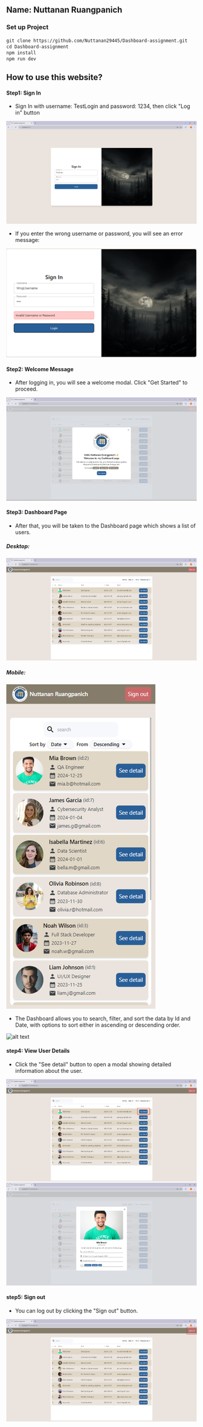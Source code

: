 ## Name: Nuttanan Ruangpanich

### Set up Project

```
git clone https://github.com/Nuttanan29445/Dashboard-assignment.git
cd Dashboard-assignment
npm install
npm run dev
```

## How to use this website?

#### Step1: Sign In

- Sign In with username: TestLogin and password: 1234, then click "Log in" button

![alt text](public/ImagesWebsite/Step1.jpg)

- If you enter the wrong username or password, you will see an error message:

![alt text](public/ImagesWebsite/WrongLogin.jpg)

#### Step2: Welcome Message

- After logging in, you will see a welcome modal. Click "Get Started" to proceed.

![alt text](public/ImagesWebsite/Step2.jpg)

#### Step3: Dashboard Page

- After that, you will be taken to the Dashboard page which shows a list of users.

##### Desktop:

![alt text](public/ImagesWebsite/Step3.jpg)

##### Mobile:

![alt text](public/ImagesWebsite/Mobile.jpg)

- The Dashboard allows you to search, filter, and sort the data by Id and Date, with options to sort either in ascending or descending order.

![alt text](public/ImagesWebsite/StepSearchAndFilter.jpg)

#### step4: View User Details

- Click the "See detail" button to open a modal showing detailed information about the user.

![alt text](public/ImagesWebsite/Step4.jpg)
![alt text](public/ImagesWebsite/ModalDetail.jpg)

#### step5: Sign out

- You can log out by clicking the "Sign out" button.

![alt text](public/ImagesWebsite/Step5.jpg)
